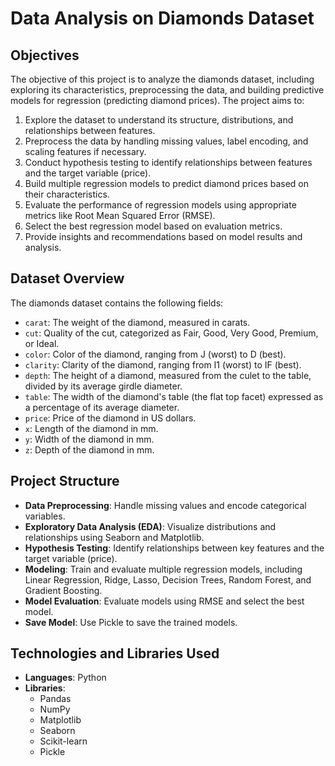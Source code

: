 # **Data Analysis on Diamonds Dataset**  

## **Objectives**

The objective of this project is to analyze the diamonds dataset, including exploring its characteristics, preprocessing the data, and building predictive models for regression (predicting diamond prices). The project aims to:

1. Explore the dataset to understand its structure, distributions, and relationships between features.
2. Preprocess the data by handling missing values, label encoding, and scaling features if necessary.
3. Conduct hypothesis testing to identify relationships between features and the target variable (price).
4. Build multiple regression models to predict diamond prices based on their characteristics.
5. Evaluate the performance of regression models using appropriate metrics like Root Mean Squared Error (RMSE).
6. Select the best regression model based on evaluation metrics.
7. Provide insights and recommendations based on model results and analysis.

## **Dataset Overview**

The diamonds dataset contains the following fields:

- `carat`: The weight of the diamond, measured in carats.
- `cut`: Quality of the cut, categorized as Fair, Good, Very Good, Premium, or Ideal.
- `color`: Color of the diamond, ranging from J (worst) to D (best).
- `clarity`: Clarity of the diamond, ranging from I1 (worst) to IF (best).
- `depth`: The height of a diamond, measured from the culet to the table, divided by its average girdle diameter.
- `table`: The width of the diamond's table (the flat top facet) expressed as a percentage of its average diameter.
- `price`: Price of the diamond in US dollars.
- `x`: Length of the diamond in mm.
- `y`: Width of the diamond in mm.
- `z`: Depth of the diamond in mm.

## **Project Structure**

- **Data Preprocessing**: Handle missing values and encode categorical variables.
- **Exploratory Data Analysis (EDA)**: Visualize distributions and relationships using Seaborn and Matplotlib.
- **Hypothesis Testing**: Identify relationships between key features and the target variable (price).
- **Modeling**: Train and evaluate multiple regression models, including Linear Regression, Ridge, Lasso, Decision Trees, Random Forest, and Gradient Boosting.
- **Model Evaluation**: Evaluate models using RMSE and select the best model.
- **Save Model**: Use Pickle to save the trained models.

## **Technologies and Libraries Used**

- **Languages**: Python
- **Libraries**:
  - Pandas
  - NumPy
  - Matplotlib
  - Seaborn
  - Scikit-learn
  - Pickle
